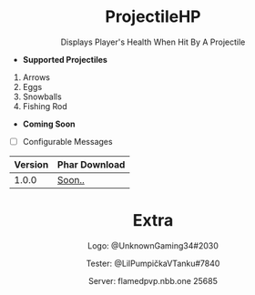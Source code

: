 
<h1 align="center">ProjectileHP</h1>
<p align="center">Displays Player's Health When Hit By A Projectile</p>

* **Supported Projectiles**
 1. Arrows
 2. Eggs
 3. Snowballs
 4. Fishing Rod
 
 * **Coming Soon**
 - [ ] Configurable Messages
 
 Version | Phar Download
------------ | -------------
1.0.0 | [Soon..](https://www.google.com/)

 <h1 align="center">Extra</h1>
<p align="center">Logo: @UnknownGaming34#2030  </p>
 <p align="center">Tester: @LilPumpičkaVTanku#7840 </p>
 <p align="center">Server: flamedpvp.nbb.one 25685 </p>
